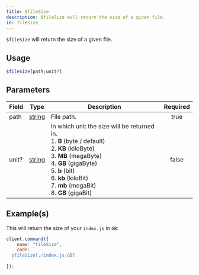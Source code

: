 ```yaml
---
title: $fileSize
description: $fileSize will return the size of a given file.
id: fileSize
---
```


`$fileSize` will return the size of a given file.

## Usage

```php
$fileSize[path;unit?]
```

## Parameters

| Field | Type                                                                                              | Description                                                                                                                                                                                                                                                             | Required |
| ----- | ------------------------------------------------------------------------------------------------- | ----------------------------------------------------------------------------------------------------------------------------------------------------------------------------------------------------------------------------------------------------------------------- | :------: |
| path  | [string](https://developer.mozilla.org/en-US/docs/Web/JavaScript/Reference/Global_Objects/String) | File path.                                                                                                                                                                                                                                                              |   true   |
| unit? | [string](https://developer.mozilla.org/en-US/docs/Web/JavaScript/Reference/Global_Objects/String) | In which unit the size will be returned in. <br /> 1. **B** (byte / default) <br /> 2. **KB** (kiloByte) <br /> 3. **MB** (megaByte) <br /> 4. **GB** (gigaByte) <br /> 5. **b** (bit) <br /> 6. **kb** (kiloBit) <br /> 7. **mb** (megaBit) <br /> 8. **GB** (gigaBit) |  false   |

## Example(s)

This will return the size of your `index.js` in `GB`:

```javascript
client.command({
    name: "fileSize",
    code: `
  $fileSize[./index.js;GB]
  `
});
```
